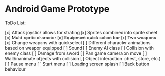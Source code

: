 # Android Game Prototype

ToDo List:

[x] Attack joystick allows for strafing
[x] Sprites combined into sprite sheet
[x] Multi-sprite character
[x] Equipment quick select bar
[x] Two weapons
[x] Change weapons with quickselect
[ ] Different character animations based on weapon equipped
[ ] Sound
[ ] Enemy AI class
[ ] Collision with enemy class
[ ] Damage from sword
[ ] Pan game camera on move
[ ] Wall/inanimate objects with collision
[ ] Object interaction (chest, store, etc.)
[ ] Pause menu
[ ] Start menu
[ ] Loading screen splash
[ ] Back button behaviour
